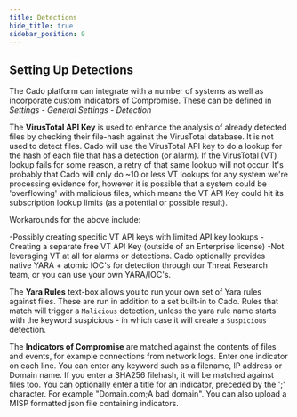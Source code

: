 ```yaml
---
title: Detections
hide_title: true
sidebar_position: 9
---
```


## Setting Up Detections

The Cado platform can integrate with a number of systems as well as incorporate custom Indicators of Compromise. These can be defined in *Settings - General Settings - Detection* 

The **VirusTotal API Key** is used to enhance the analysis of already detected files by checking their file-hash against the VirusTotal database. It is not used to detect files. Cado will use the VirusTotal API key to do a lookup for the hash of each file that has a detection (or alarm). If the VirusTotal (VT) lookup fails for some reason, a retry of that same lookup will not occur. It's probably that Cado will only do ~10 or less VT lookups for any system we're processing evidence for, however it is possible that a system could be 'overflowing' with malicious files, which means the VT API Key could hit its subscription lookup limits (as a potential or possible result).

Workarounds for the above include:

-Possibly creating specific VT API keys with limited API key lookups
-Creating a separate free VT API Key (outside of an Enterprise license)
-Not leveraging VT at all for alarms or detections. Cado optionally provides native YARA + atomic IOC's for detection through our Threat Research team, or you can use your own YARA/IOC's.

The **Yara Rules** text-box allows you to run your own set of Yara rules against files. These are run in addition to a set built-in to Cado. Rules that match will trigger a `Malicious` detection, unless the yara rule name starts with the keyword suspicious - in which case it will create a `Suspicious` detection.

The **Indicators of Compromise** are matched against the contents of files and events, for example connections from network logs. Enter one indicator on each line. You can enter any keyword such as a filename, IP address or Domain name. If you enter a SHA256 filehash, it will be matched against files too. You can optionally enter a title for an indicator, preceded by the ';' character. For example "Domain.com;A bad domain". You can also upload a MISP formatted json file containing indicators.
